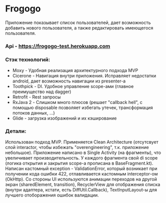 # Frogogo

Приложение показывает список пользователей, дает возможность добавить нового пользователя, а также редактировать имеющегося пользователя. 

### Api - https://frogogo-test.herokuapp.com

### Стэк технологий:
* Moxy - Удобная реализация архитектурного подхода MVP
* Cicerone - Навигация внутри приложения. Исправляет недостатки android, дает возможность навигации из presenter-а
* Toothpick - DI. Удобное управление scope-ами (главное преимущество над dagger)
* Retrofit - Rest запросы
* RxJava 2 - Слишком много плюсов (решает "callback hell", с помощью disposable позволяет избегать утечек, трансформация потоков данных, ...)
* Glide - загрузка изображений и их кэширование

### Детали:
Использован подход MVP. Применяется Clean Architecture (отсутсвует слой interactor, чтобы избежать "overengineering", т.к. приложение небольшое). Приложение написано в Single Activity (на фрагменты), что увеличивает производительность. У каждого фрагмента свой di scope (логика открытия и закрытия scope-а прописана в BaseFragment.kt). Написан кастомный exception - ValidationError, который возникает при получении кода ошибки 422, отлавливается кастомным interceptor-ом (OkHttp). Со стороны UI используются анимации переходов на другой экран (sharedElement, transition), RecyclerView для отображения списка (внутри адаптера, кстати, есть DiffUtil.Callback), TextInputLayout-ы для лучшего отоборажения ошибок валидации.  


